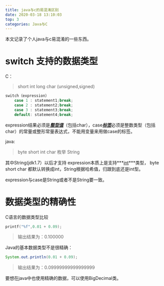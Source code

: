 ```yaml
---
title: java与c的易混淆区别
date: 2020-03-18 13:10:03
top: 3
categories: Java与C
---
```




本文记录了个人java与c易混淆的一些东西。

<!-- more -->

# switch 支持的数据类型

C：

> short int long char (unsigned,signed)

```c
switch（expression）
    case 1 : statement1;break;
    case 2 : statement2;break;
    case 3 : statement3;break;
    default: statement4;break;
```

expression结果必须是<u>***整型值***</u>（包括char），case<u>***标签***</u>必须是整数类型（包括char）的常量或整形常量表达式，不能用变量来用做case的标签。

java: 

>  byte  short  int char  枚举   String
>  

其中String(jdk1.7）以后才支持
expression本质上是支持***<u>int</u>***类型， byte  short  char  都默认转换成int，String根据哈希值，归跟到底还是int型。

expression与case是String或者不是String要一致。



# 数据类型的精确性

C语言的数据类型比较

```c
printf("%f",0.01 + 0.09);
```

> 输出结果为：0.100000

Java的基本数据类型不是很精确：

```java
System.out.println(0.01 + 0.09);
```

> 输出结果为：0.09999999999999999

要想在java中也使用精确的数据，可以使用BigDecimal类。